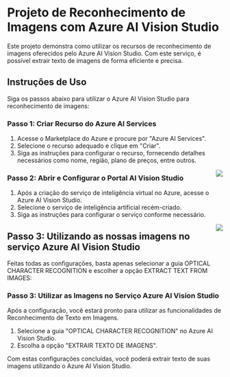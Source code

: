 # Projeto de Reconhecimento de Imagens com Azure AI Vision Studio

Este projeto demonstra como utilizar os recursos de reconhecimento de imagens oferecidos pelo Azure AI Vision Studio. Com este serviço, é possível extrair texto de imagens de forma eficiente e precisa.

## Instruções de Uso

Siga os passos abaixo para utilizar o Azure AI Vision Studio para reconhecimento de imagens:

### Passo 1: Criar Recurso do Azure AI Services

1. Acesse o Marketplace do Azure e procure por "Azure AI Services".
2. Selecione o recurso adequado e clique em "Criar".
3. Siga as instruções para configurar o recurso, fornecendo detalhes necessários como nome, região, plano de preços, entre outros.

<img align="right" src="https://raw.githubusercontent.com/alexklenio/DIO-Microsoft-Azure-AI-Fundamentals/main/imagens/DP05/01.gif" width=""/> 

### Passo 2: Abrir e Configurar o Portal AI Vision Studio

1. Após a criação do serviço de inteligência virtual no Azure, acesse o Azure AI Vision Studio.
2. Selecione o serviço de inteligência artificial recém-criado.
3. Siga as instruções para configurar o serviço conforme necessário.

<img align="right" src="https://raw.githubusercontent.com/alexklenio/DIO-Microsoft-Azure-AI-Fundamentals/main/imagens/DP05/02.gif" width=""/> 

## Passo 3: Utilizando as nossas imagens no serviço Azure AI Vision Studio

Feitas todas as configurações, basta apenas selecionar a guia OPTICAL CHARACTER RECOGNITION e escolher a opção EXTRACT TEXT FROM IMAGES:

### Passo 3: Utilizar as Imagens no Serviço Azure AI Vision Studio

Após a configuração, você estará pronto para utilizar as funcionalidades de Reconhecimento de Texto em Imagens.

1. Selecione a guia "OPTICAL CHARACTER RECOGNITION" no Azure AI Vision Studio.
2. Escolha a opção "EXTRAIR TEXTO DE IMAGENS".

Com estas configurações concluídas, você poderá extrair texto de suas imagens utilizando o Azure AI Vision Studio.